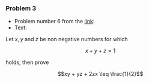 ### Problem 3

- Problem number 6 from the [link](https://imomath.com/srb/dodatne/nejedn_pripr2005_vb.pdf):  
- Text:  

Let $x, y$ and $z$ be non negative numbers for which 

$$x + y + z = 1$$

holds, then prove 

$$xy + yz + 2zx \leq \frac{1}{2}$$